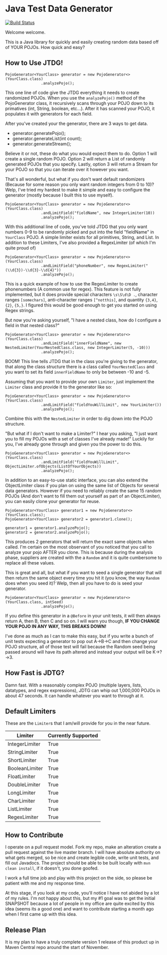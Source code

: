 # Java Test Data Generator

[![Build Status](https://travis-ci.org/jncornett/java-test-data-generator.svg?branch=master)](https://travis-ci.org/jncornett/java-test-data-generator)

Welcome welcome.

This is a Java library for quickly and easily creating random data
based off of YOUR POJOs.  How quick and easy?

## How to Use JTDG! ##

```
PojoGenerator<YourClass> generator = new PojoGenerator<>(YourClass.class)
                .analyzePojo();
```

This one line of code give the JTDG everything it needs to create
randomized POJOs.  When you use the `analyzePojo()` method of the
PojoGenerator class, it recursively scans through your POJO down 
to its primatives (int, String, boolean, etc...).  After it has 
scanned your POJO, it populates it with generators for each field.

After you've created your the generator, there are 3 ways to get 
data.

- generator.generatePojo();
- generator.generateList(int count);
- generator.generateStream();

Believe it or not, these do what you would expect them to do.
Option 1 will create a single random POJO. Option 2 will return
a List of randomly generated POJOs that you specify.  Lastly, 
option 3 will return a Stream for your POJO so that you can iterate
over it however you want.  

That's all wonderful, but what if you don't want default randomizers 
(Because for some reason you only want random integers from 0 to 10)?
Welp, I've tried my hardest to make it simple and easy to configure
the generator (mostly because I built this to use myself). 

```
PojoGenerator<YourClass> generator = new PojoGenerator<>(YourClass.class)
                .andLimitField("fieldName", new IntegerLimiter(10))
                .analyzePojo();
```
With this additional line of code, you've told JTDG that you only 
want numbers 0-9 to be randomly picked and put into the field 
"fieldName" in `YourClass` POJO. A simple limiter exists for all
primitives, String, and List. In addition to these Limiters, I've
also provided a RegexLimiter (of which I'm quite proud of)  

```
PojoGenerator<YourClass> generator = new PojoGenerator<>(YourClass.class)
                .andLimitField("phoneNumber", new RegexLimiter("(\\d{3})-\\d{3}-\\d{4}"))
                .analyzePojo();
```
This is a quick example of how to use the RegexLimiter to create 
phonenumbers (A common use for regex).  This feature is not fully
implemented, but it does provide special characters `\s\S\d\D .`,
character ranges `[somechars]`, anti-character ranges `[^notthis]`,
and quantity `{3,4}`, `{2}`, `{5,}`.  I figured this would be good
enough to get you started on using Regex strings.


But now you're asking yourself, "I have a nested class, how do I
configure a field in that nested class?"

```
PojoGenerator<YourClass> generator = new PojoGenerator<>(YourClass.class)
                .andLimitField("innerFieldName", new NestedLimiter(YourNestedClass.class, new IntegerLimiter(5, -10)))
                .analyzePojo();
```
BOOM! This line tells JTDG that in the class you're giving to the 
generator, that along the class structure there is a class called 
`YourNestedClass` and you want to set its field `innerFieldName` 
to only be between -10 and -5.

Assuming that you want to provide your own `Limiter`, just implement
the `Limiter` class and provide it to the generator like so:
```
PojoGenerator<YourClass> generator = new PojoGenerator<>(YourClass.class)
                .andLimitField("fieldYouWillLimit", new YourLimiter())
                .analyzePojo();
```

Combine this with the `NestedLimiter` in order to dig down into
the POJO structure.

"But what if I don't want to make a Limiter?" I hear you asking,
"I just want you to fill my POJOs with a set of classes I've 
already made!"  Luckily for you, I've already gone through and
given you the power to do this.
```
PojoGenerator<YourClass> generator = new PojoGenerator<>(YourClass.class)
                .andLimitField("fieldYouWillLimit", ObjectLimiter.ofObjects(ListOfYourObjects))
                .analyzePojo();
```
In addition to an easy-to-use static interface, you can also extend 
the ObjectLimiter class if you plan on using the same list of Objects
for several data generators. However if you need to reliably create 
the same 15 random POJOs (And don't want to fill them out yourself
as part of an ObjectLimiter), you can easily clone your generator 
for reuse.
```
PojoGenerator<YourClass> generator1 = new PojoGenerator<>(YourClass.class);
PojoGenerator<YourClass> generator2 = generator1.clone();

generator1 = generator1.analyzePojo();
generator2 = generator2.analyzePojo();
```
This produces 2 generators that will return the exact same objects when called.
I'm certain on the most observant of you noticed that you call to analyze
your pojo AFTER you clone.  This is because during the analysis phase,
suppliers are created with the a `Random` and it is quite cumbersome to 
replace all these values.

This is great and all, but what if you want to seed a single generator that 
will then return the same object every time you hit it (you know, the way 
`Random` does when you seed it)?  Welp, then all you have to do is seed your
generator.
```
PojoGenerator<YourClass> generator = new PojoGenerator<>(YourClass.class, intSeed)
                .analyzePojo();
```
If you define this generator in a `@Before` in your unit tests, it will then
always return A, then B, then C and so on.  I will warn you though, 
**IF YOU CHANGE YOUR POJO IN ANY WAY, THIS BREAKS DOWN!**

I've done as much as I can to make this easy, but if you write a bunch of
unit tests expecting a generator to pop out A->B->C and then change your
POJO structure, all of those test will fail because the Random seed being
passed around will have its path altered and instead your output will be
K->?->3.

## How Fast is JDTG? ##
Damn fast.  With a reasonably complex POJO (multiple layers, lists, datatypes,
and regex expressions), JDTG can whip out 1,000,000 POJOs in about 47 seconds.
It can handle whatever you want to through at it.

## Default Limiters ##
These are the `Limiter`s that I am/will provide for you in the near
future. 

Limiter | Currently Supported
---|---
IntegerLimiter | True
StringLimiter | True
ShortLimiter | True
BooleanLimiter | True
FloatLimiter | True
DoubleLimiter | True
LongLimiter | True
CharLimiter | True
ListLimiter | True
RegexLimiter | True

## How to Contribute ##

I operate on a pull request model. Fork my repo, make an alteration
create a pull request against the live master branch.  I will have
absolute authority on what gets merged, so be nice and create 
legible code, write unit tests, and fill out Javadocs.  The project
should be able to be built locally with `mvn clean install`, if 
it doesn't, you done goofed.

I work a full time job and play with this project on the side, so
please be patient with me and my response time.

At this stage, if you look at my code, you'll notice I have not
abided by a lot of my rules.  I'm not happy about this, but my #1
goal was to get the initial SNAPSHOT because a lot of people in 
my office are quite excited by this idea (seems its a good one)
and want to contribute starting a month ago when I first came
up with this idea.

## Release Plan ##

It is my plan to have a truly complete version 1 release of this
product up in Maven Central repo around the start of November.

